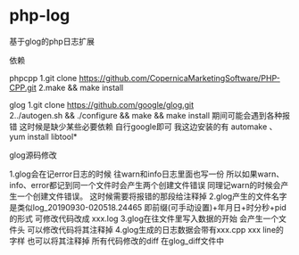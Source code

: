 # php-log
基于glog的php日志扩展

依赖

phpcpp
1.git clone https://github.com/CopernicaMarketingSoftware/PHP-CPP.git
2.make && make install

glog
1.git clone https://github.com/google/glog.git  
2../autogen.sh && ./configure && make && make install
期间可能会遇到各种报错 这时候是缺少某些必要依赖  自行google即可
我这边安装的有 automake 、 yum install libtool*


glog源码修改

1.glog会在记error日志的时候 往warn和info日志里面也写一份 所以如果warn、info、error都记到同一个文件时会产生两个创建文件错误  同理记warn的时候会产生一个创建文件错误。
这时候需要将报错的那段给注释掉
2.glog产生的文件名字 是类似log_20190930-020518.24465  即前缀(可手动设置)+年月日+时分秒+pid的形式 可修改代码改成 xxx.log
3.glog在往文件里写入数据的开始 会产生一个文件头  可以修改代码将其注释掉
4.glog生成的日志数据会带有xxx.cpp xxx line的字样  也可以将其注释掉
所有代码修改的diff 在glog_diff文件中 
